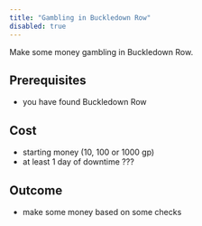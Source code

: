 ```yaml
---
title: "Gambling in Buckledown Row"
disabled: true
---
```


Make some money gambling in Buckledown Row.

## Prerequisites

- you have found Buckledown Row

## Cost

- starting money (10, 100 or 1000 gp)
- at least 1 day of downtime ???

## Outcome

- make some money based on some checks
